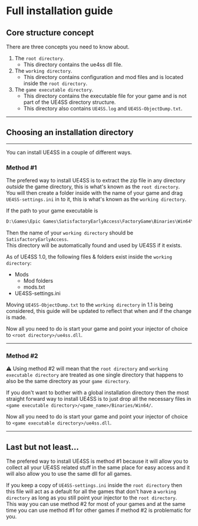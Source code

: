 # Full installation guide

## Core structure concept

There are three concepts you need to know about.

1. The `root directory`.
    - This directory contains the ue4ss dll file.
2. The `working directory`.
    - This directory contains configuration and mod files and is located inside the `root directory`.
3. The `game executable directory`.
    - This directory contains the executable file for your game and is not part of the UE4SS directory structure.
    - This directory also contains `UE4SS.log` and `UE4SS-ObjectDump.txt`.

---

## Choosing an installation directory

---

You can install UE4SS in a couple of different ways.

### Method #1

The prefered way to install UE4SS is to extract the zip file in any directory _outside_ the game directory, this is what's known as the `root directory`.  
You will then create a folder inside with the name of your game and drag `UE4SS-settings.ini` in to it, this is what's known as the `working directory`.

If the path to your game executable is

```md
D:\Games\Epic Games\SatisfactoryEarlyAccess\FactoryGame\Binaries\Win64\FactoryGame-Win64-Shipping.exe
```

Then the name of your `working directory` should be `SatisfactoryEarlyAccess`.  
This directory will be automatically found and used by UE4SS if it exists.

As of UE4SS 1.0, the following files & folders exist inside the `working directory`:

- Mods
  - Mod folders
  - mods.txt
- UE4SS-settings.ini

Moving `UE4SS-ObjectDump.txt` to the `working directory` in 1.1 is being considered, this guide will be updated to reflect that when and if the change is made.

Now all you need to do is start your game and point your injector of choice to `<root directory>/ue4ss.dll`.

---

### Method #2

⚠ Using method #2 will mean that the `root directory` and `working executable directory` are treated as one single directory that happens to also be the same directory as your `game directory`.

If you don't want to bother with a global installation directory then the most straight forward way to install UE4SS is to just drop all the necessary files in `<game executable directory>/<game_name>/Binaries/Win64/`.

Now all you need to do is start your game and point your injector of choice to `<game executable directory>/ue4ss.dll`.

---

## Last but not least...

The prefered way to install UE4SS is method #1 because it will allow you to collect all your UE4SS related stuff in the same place for easy access and it will also allow you to use the same dll for all games.

If you keep a copy of `UE4SS-settings.ini` inside the `root directory` then this file will act as a default for all the games that don't have a `working directory` as long as you still point your injector to the `root directory`.  
This way you can use method #2 for most of your games and at the same time you can use method #1 for other games if method #2 is problematic for you.
